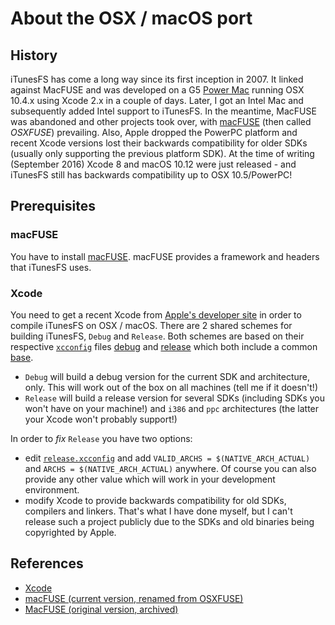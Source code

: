 # About the OSX / macOS port

## History

iTunesFS has come a long way since its first inception in 2007.
It linked against MacFUSE and was developed on a G5
[Power Mac](https://en.wikipedia.org/wiki/Power_Macintosh) running OSX 10.4.x
using Xcode 2.x in a couple of days.
Later, I got an Intel Mac and subsequently added Intel support to iTunesFS.
In the meantime, MacFUSE was abandoned and other projects took over, with
[macFUSE](https://osxfuse.github.io/) (then called *OSXFUSE*) prevailing.
Also, Apple dropped the PowerPC platform and recent Xcode versions lost their
backwards compatibility for older SDKs (usually only supporting the previous
platform SDK). At the time of writing (September 2016) Xcode 8 and macOS 10.12
were just released - and iTunesFS still has backwards compatibility up to
OSX 10.5/PowerPC!

## Prerequisites

### macFUSE

You have to install [macFUSE](https://osxfuse.github.io/).
macFUSE provides a framework and headers that iTunesFS uses.

### Xcode

You need to get a recent Xcode from
[Apple's developer site](https://developer.apple.com/xcode/) in order to compile
iTunesFS on OSX / macOS.
There are 2 shared schemes for building iTunesFS, `Debug` and `Release`.
Both schemes are based on their respective
[`xcconfig`](https://pewpewthespells.com/blog/xcconfig_guide.html)
files [debug](xcconfig/debug.xcconfig) and [release](xcconfig/release.xcconfig)
which both include a common [base](xcconfig/base.xcconfig).

- `Debug` will build a debug version for the current SDK and architecture, only.
  This will work out of the box on all machines (tell me if it doesn't!)
- `Release` will build a release version for several SDKs (including SDKs you
  won't have on your machine!) and `i386` and `ppc` architectures
  (the latter your Xcode won't probably support!)

In order to *fix* `Release` you have two options:

- edit [`release.xcconfig`](xcconfig/release.xcconfig) and add
  `VALID_ARCHS = $(NATIVE_ARCH_ACTUAL)` and `ARCHS = $(NATIVE_ARCH_ACTUAL)`
  anywhere. Of course you can also provide any other value which will work in
  your development environment.
- modify Xcode to provide backwards compatibility for old SDKs, compilers and
  linkers. That's what I have done myself, but I can't release such a project
  publicly due to the SDKs and old binaries being copyrighted by Apple.

## References

- [Xcode](https://developer.apple.com/xcode/)
- [macFUSE (current version, renamed from OSXFUSE)](https://osxfuse.github.io/)
- [MacFUSE (original version, archived)](https://code.google.com/archive/p/macfuse/)
